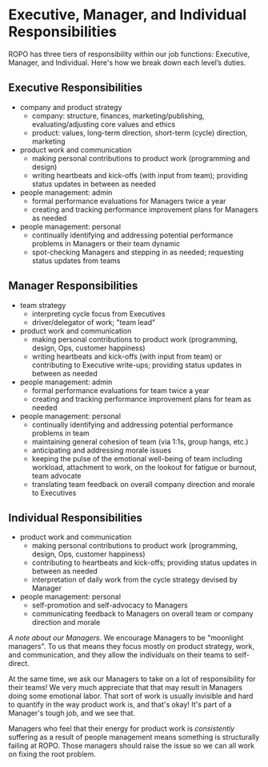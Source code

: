 # Executive, Manager, and Individual Responsibilities

ROPO has three tiers of responsibility within our job functions: Executive, Manager, and Individual. Here's how we break down each level’s duties.

## Executive Responsibilities
* company and product strategy
   * company: structure, finances, marketing/publishing, evaluating/adjusting core values and ethics
   * product: values, long-term direction, short-term (cycle) direction, marketing
* product work and communication
   * making personal contributions to product work (programming and design)
   * writing heartbeats and kick-offs (with input from team); providing status updates in between as needed
* people management: admin
   * formal performance evaluations for Managers twice a year
   * creating and tracking performance improvement plans for Managers as needed
* people management: personal
   * continually identifying and addressing potential performance problems in Managers or their team dynamic
   * spot-checking Managers and stepping in as needed; requesting status updates from teams

## Manager Responsibilities
* team strategy
   * interpreting cycle focus from Executives
   * driver/delegator of work; "team lead"
* product work and communication
   * making personal contributions to product work (programming, design, Ops, customer happiness)
   * writing heartbeats and kick-offs (with input from team) or contributing to Executive write-ups; providing status updates in between as needed
* people management: admin
   * formal performance evaluations for team twice a year
   * creating and tracking performance improvement plans for team as needed
* people management: personal
   * continually identifying and addressing potential performance problems in team
   * maintaining general cohesion of team (via 1:1s, group hangs, etc.)
   * anticipating and addressing morale issues
   * keeping the pulse of the emotional well-being of team including workload, attachment to work, on the lookout for fatigue or burnout, team advocate
   * translating team feedback on overall company direction and morale to Executives

## Individual Responsibilities
* product work and communication
   * making personal contributions to product work (programming, design, Ops, customer happiness)
   * contributing to heartbeats and kick-offs; providing status updates in between as needed
   * interpretation of daily work from the cycle strategy devised by Manager
* people management: personal
   * self-promotion and self-advocacy to Managers
   * communicating feedback to Managers on overall team or company direction and morale

*A note about our Managers*. We encourage Managers to be "moonlight managers". To us that means they focus mostly on product strategy, work, and communication, and they allow the individuals on their teams to self-direct.

At the same time, we ask our Managers to take on a lot of responsibility for their teams! We very much appreciate that that may result in Managers doing some emotional labor. That sort of work is usually invisible and hard to quantify in the way product work is, and that's okay! It's part of a Manager's tough job, and we see that.

Managers who feel that their energy for product work is _consistently_ suffering as a result of people management means something is structurally failing at ROPO. Those managers should raise the issue so we can all work on fixing the root problem. 